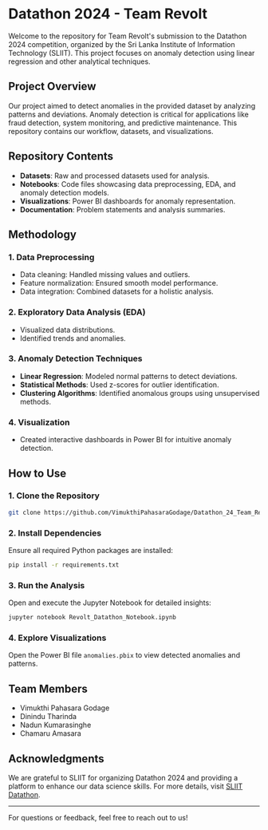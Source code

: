 # Datathon 2024 - Team Revolt

Welcome to the repository for Team Revolt's submission to the Datathon 2024 competition, organized by the Sri Lanka Institute of Information Technology (SLIIT). This project focuses on anomaly detection using linear regression and other analytical techniques.

## Project Overview

Our project aimed to detect anomalies in the provided dataset by analyzing patterns and deviations. Anomaly detection is critical for applications like fraud detection, system monitoring, and predictive maintenance. This repository contains our workflow, datasets, and visualizations.

## Repository Contents

- **Datasets**: Raw and processed datasets used for analysis.
- **Notebooks**: Code files showcasing data preprocessing, EDA, and anomaly detection models.
- **Visualizations**: Power BI dashboards for anomaly representation.
- **Documentation**: Problem statements and analysis summaries.

## Methodology

### 1. Data Preprocessing
- Data cleaning: Handled missing values and outliers.
- Feature normalization: Ensured smooth model performance.
- Data integration: Combined datasets for a holistic analysis.

### 2. Exploratory Data Analysis (EDA)
- Visualized data distributions.
- Identified trends and anomalies.

### 3. Anomaly Detection Techniques
- **Linear Regression**: Modeled normal patterns to detect deviations.
- **Statistical Methods**: Used z-scores for outlier identification.
- **Clustering Algorithms**: Identified anomalous groups using unsupervised methods.

### 4. Visualization
- Created interactive dashboards in Power BI for intuitive anomaly detection.

## How to Use

### 1. Clone the Repository
```bash
git clone https://github.com/VimukthiPahasaraGodage/Datathon_24_Team_Revolt.git
```

### 2. Install Dependencies
Ensure all required Python packages are installed:
```bash
pip install -r requirements.txt
```

### 3. Run the Analysis
Open and execute the Jupyter Notebook for detailed insights:
```bash
jupyter notebook Revolt_Datathon_Notebook.ipynb
```

### 4. Explore Visualizations
Open the Power BI file `anomalies.pbix` to view detected anomalies and patterns.

## Team Members

- Vimukthi Pahasara Godage
- Dinindu Tharinda
- Nadun Kumarasinghe
- Chamaru Amasara

## Acknowledgments

We are grateful to SLIIT for organizing Datathon 2024 and providing a platform to enhance our data science skills. For more details, visit [SLIIT Datathon](https://codefest.lk/datathon-2024).

---

For questions or feedback, feel free to reach out to us!

